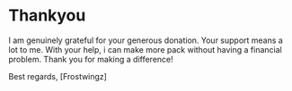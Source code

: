 # Thankyou

 I am genuinely grateful for your generous donation. Your support means a lot to me. With your help, i can make more pack without having a financial problem. Thank you for making a difference! 
 
 Best regards, [Frostwingz]
